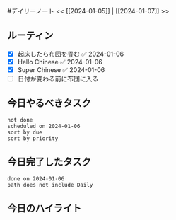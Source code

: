 #デイリーノート
<< [[2024-01-05]] | [[2024-01-07]] >>
## ルーティン
- [x] 起床したら布団を畳む ✅ 2024-01-06
- [x] Hello Chinese ✅ 2024-01-06
- [x] Super Chinese ✅ 2024-01-06
- [ ] 日付が変わる前に布団に入る
## 今日やるべきタスク
```tasks
not done
scheduled on 2024-01-06
sort by due
sort by priority
```
## 今日完了したタスク
```tasks
done on 2024-01-06
path does not include Daily
```
## 今日のハイライト
